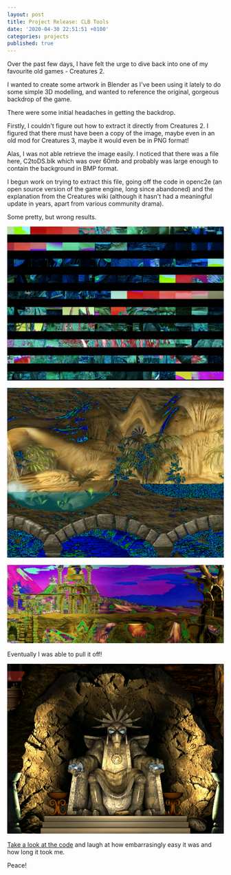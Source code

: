 ```yaml
---
layout: post
title: Project Release: CLB Tools
date: '2020-04-30 22:51:51 +0100'
categories: projects
published: true
---
```


Over the past few days, I have felt the urge to dive back into one of my favourite old games - Creatures 2.

I wanted to create some artwork in Blender as I've been using it lately to do some simple 3D modelling,
and wanted to reference the original, gorgeous backdrop of the game.

There were some initial headaches in getting the backdrop.

Firstly, I couldn't figure out how to extract it directly from Creatures 2. I figured that there must
have been a copy of the image, maybe even in an old mod for Creatures 3, maybe it would even be in PNG format!

Alas, I was not able retrieve the image easily. I noticed that there was a file here, C2toDS.blk which was over 60mb and probably was large enough to contain the background in BMP format.

I begun work on trying to extract this file, going off the code in openc2e (an open source version of the game engine, long since abandoned) and the explanation from the Creatures wiki (although it hasn't had a meaningful update in years, apart from various community drama).

Some pretty, but wrong results.

![Image of Broken export](/images/clb-broken.png)

![Image of less broken export](/images/clb-strange.png)

![Image of pretty, but broken, export](/images/clb-pretty.png)

Eventually I was able to pull it off!

![Image of working export](/images/clb-shee.png)

[Take a look at the code](https://github.com/robinduckett/clb-tools) and laugh at how embarrasingly easy it was and how long it took me.

Peace!
